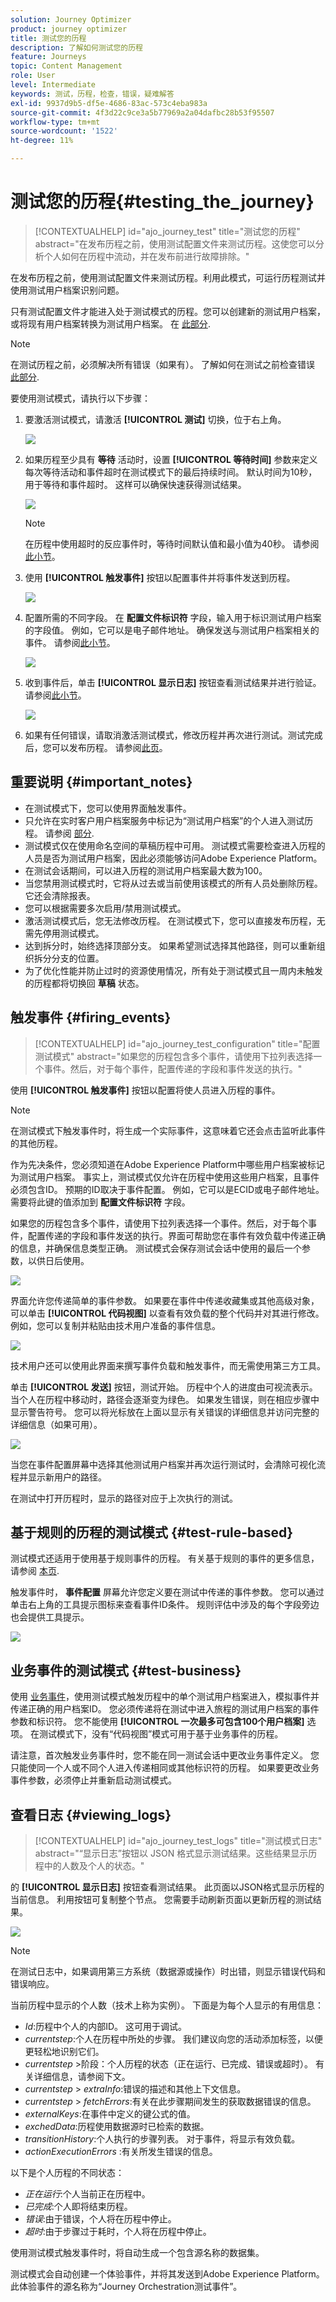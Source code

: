 ```yaml
---
solution: Journey Optimizer
product: journey optimizer
title: 测试您的历程
description: 了解如何测试您的历程
feature: Journeys
topic: Content Management
role: User
level: Intermediate
keywords: 测试，历程，检查，错误，疑难解答
exl-id: 9937d9b5-df5e-4686-83ac-573c4eba983a
source-git-commit: 4f3d22c9ce3a5b77969a2a04dafbc28b53f95507
workflow-type: tm+mt
source-wordcount: '1522'
ht-degree: 11%

---
```


# 测试您的历程{#testing_the_journey}

>[!CONTEXTUALHELP]
>id="ajo_journey_test"
>title="测试您的历程"
>abstract="在发布历程之前，使用测试配置文件来测试历程。这使您可以分析个人如何在历程中流动，并在发布前进行故障排除。"

在发布历程之前，使用测试配置文件来测试历程。利用此模式，可运行历程测试并使用测试用户档案识别问题。

只有测试配置文件才能进入处于测试模式的历程。您可以创建新的测试用户档案，或将现有用户档案转换为测试用户档案。 在 [此部分](../segment/creating-test-profiles.md).

>[!NOTE]
>
>在测试历程之前，必须解决所有错误（如果有）。 了解如何在测试之前检查错误 [此部分](../building-journeys/troubleshooting.md#checking-for-errors-before-testing).

要使用测试模式，请执行以下步骤：

1. 要激活测试模式，请激活 **[!UICONTROL 测试]** 切换，位于右上角。

   ![](assets/journeytest1.png)

1. 如果历程至少具有 **等待** 活动时，设置 **[!UICONTROL 等待时间]** 参数来定义每次等待活动和事件超时在测试模式下的最后持续时间。 默认时间为10秒，用于等待和事件超时。 这样可以确保快速获得测试结果。

   ![](assets/journeytest_wait.png)

   >[!NOTE]
   >
   >在历程中使用超时的反应事件时，等待时间默认值和最小值为40秒。 请参阅[此小节](../building-journeys/reaction-events.md)。

1. 使用 **[!UICONTROL 触发事件]** 按钮以配置事件并将事件发送到历程。

   ![](assets/journeyuctest1.png)

1. 配置所需的不同字段。 在 **配置文件标识符** 字段，输入用于标识测试用户档案的字段值。 例如，它可以是电子邮件地址。 确保发送与测试用户档案相关的事件。 请参阅[此小节](#firing_events)。

   ![](assets/journeyuctest1-bis.png)

1. 收到事件后，单击 **[!UICONTROL 显示日志]** 按钮查看测试结果并进行验证。 请参阅[此小节](#viewing_logs)。

   ![](assets/journeyuctest2.png)

1. 如果有任何错误，请取消激活测试模式，修改历程并再次进行测试。测试完成后，您可以发布历程。 请参阅[此页](../building-journeys/publishing-the-journey.md)。

## 重要说明 {#important_notes}

* 在测试模式下，您可以使用界面触发事件。
* 只允许在实时客户用户档案服务中标记为“测试用户档案”的个人进入测试历程。 请参阅 [部分](../segment/creating-test-profiles.md).
* 测试模式仅在使用命名空间的草稿历程中可用。 测试模式需要检查进入历程的人员是否为测试用户档案，因此必须能够访问Adobe Experience Platform。
* 在测试会话期间，可以进入历程的测试用户档案最大数为100。
* 当您禁用测试模式时，它将从过去或当前使用该模式的所有人员处删除历程。 它还会清除报表。
* 您可以根据需要多次启用/禁用测试模式。
* 激活测试模式后，您无法修改历程。 在测试模式下，您可以直接发布历程，无需先停用测试模式。
* 达到拆分时，始终选择顶部分支。 如果希望测试选择其他路径，则可以重新组织拆分分支的位置。
* 为了优化性能并防止过时的资源使用情况，所有处于测试模式且一周内未触发的历程都将切换回 **草稿** 状态。

## 触发事件 {#firing_events}

>[!CONTEXTUALHELP]
>id="ajo_journey_test_configuration"
>title="配置测试模式"
>abstract="如果您的历程包含多个事件，请使用下拉列表选择一个事件。然后，对于每个事件，配置传递的字段和事件发送的执行。"

使用 **[!UICONTROL 触发事件]** 按钮以配置将使人员进入历程的事件。

>[!NOTE]
>
>在测试模式下触发事件时，将生成一个实际事件，这意味着它还会点击监听此事件的其他历程。

作为先决条件，您必须知道在Adobe Experience Platform中哪些用户档案被标记为测试用户档案。 事实上，测试模式仅允许在历程中使用这些用户档案，且事件必须包含ID。 预期的ID取决于事件配置。 例如，它可以是ECID或电子邮件地址。 需要将此键的值添加到 **配置文件标识符** 字段。

如果您的历程包含多个事件，请使用下拉列表选择一个事件。然后，对于每个事件，配置传递的字段和事件发送的执行。界面可帮助您在事件有效负载中传递正确的信息，并确保信息类型正确。 测试模式会保存测试会话中使用的最后一个参数，以供日后使用。

![](assets/journeytest4.png)

界面允许您传递简单的事件参数。 如果要在事件中传递收藏集或其他高级对象，可以单击 **[!UICONTROL 代码视图]** 以查看有效负载的整个代码并对其进行修改。 例如，您可以复制并粘贴由技术用户准备的事件信息。

![](assets/journeytest5.png)

技术用户还可以使用此界面来撰写事件负载和触发事件，而无需使用第三方工具。

单击 **[!UICONTROL 发送]** 按钮，测试开始。 历程中个人的进度由可视流表示。 当个人在历程中移动时，路径会逐渐变为绿色。 如果发生错误，则在相应步骤中显示警告符号。 您可以将光标放在上面以显示有关错误的详细信息并访问完整的详细信息（如果可用）。

![](assets/journeytest6.png)

当您在事件配置屏幕中选择其他测试用户档案并再次运行测试时，会清除可视化流程并显示新用户的路径。

在测试中打开历程时，显示的路径对应于上次执行的测试。

## 基于规则的历程的测试模式 {#test-rule-based}

测试模式还适用于使用基于规则事件的历程。 有关基于规则的事件的更多信息，请参阅 [本页](../event/about-events.md).

触发事件时， **事件配置** 屏幕允许您定义要在测试中传递的事件参数。 您可以通过单击右上角的工具提示图标来查看事件ID条件。 规则评估中涉及的每个字段旁边也会提供工具提示。

![](assets/jo-event8.png)

## 业务事件的测试模式 {#test-business}

使用 [业务事件](../event/about-events.md)，使用测试模式触发历程中的单个测试用户档案进入，模拟事件并传递正确的用户档案ID。 您必须传递将在测试中进入旅程的测试用户档案的事件参数和标识符。 您不能使用 **[!UICONTROL 一次最多可包含100个用户档案]** 选项。 在测试模式下，没有“代码视图”模式可用于基于业务事件的历程。

请注意，首次触发业务事件时，您不能在同一测试会话中更改业务事件定义。 您只能使同一个人或不同个人进入传递相同或其他标识符的历程。 如果要更改业务事件参数，必须停止并重新启动测试模式。

## 查看日志 {#viewing_logs}

>[!CONTEXTUALHELP]
>id="ajo_journey_test_logs"
>title="测试模式日志"
>abstract="“显示日志”按钮以 JSON 格式显示测试结果。这些结果显示历程中的人数及个人的状态。"

的 **[!UICONTROL 显示日志]** 按钮查看测试结果。 此页面以JSON格式显示历程的当前信息。 利用按钮可复制整个节点。 您需要手动刷新页面以更新历程的测试结果。

![](assets/journeytest3.png)

>[!NOTE]
>
>在测试日志中，如果调用第三方系统（数据源或操作）时出错，则显示错误代码和错误响应。

当前历程中显示的个人数（技术上称为实例）。 下面是为每个人显示的有用信息：

* _Id_:历程中个人的内部ID。 这可用于调试。
* _currentstep_:个人在历程中所处的步骤。 我们建议向您的活动添加标签，以便更轻松地识别它们。
* _currentstep_ >阶段：个人历程的状态（正在运行、已完成、错误或超时）。 有关详细信息，请参阅下文。
* _currentstep_ > _extraInfo_:错误的描述和其他上下文信息。
* _currentstep_ > _fetchErrors_:有关在此步骤期间发生的获取数据错误的信息。
* _externalKeys_:在事件中定义的键公式的值。
* _exchedData_:历程使用数据源时已检索的数据。
* _transitionHistory_:个人执行的步骤列表。 对于事件，将显示有效负载。
* _actionExecutionErrors_ :有关所发生错误的信息。

以下是个人历程的不同状态：

* _正在运行_:个人当前正在历程中。
* _已完成_:个人即将结束历程。
* _错误_:由于错误，个人将在历程中停止。
* _超时_:由于步骤过于耗时，个人将在历程中停止。

使用测试模式触发事件时，将自动生成一个包含源名称的数据集。

测试模式会自动创建一个体验事件，并将其发送到Adobe Experience Platform。 此体验事件的源名称为“Journey Orchestration测试事件”。

